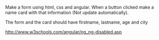 Make a form using html, css and angular. When a button clicked make a name card with that information (Not update automatically).

The form and the card should have firstname, lastname, age and city

http://www.w3schools.com/angular/ng_ng-disabled.asp
